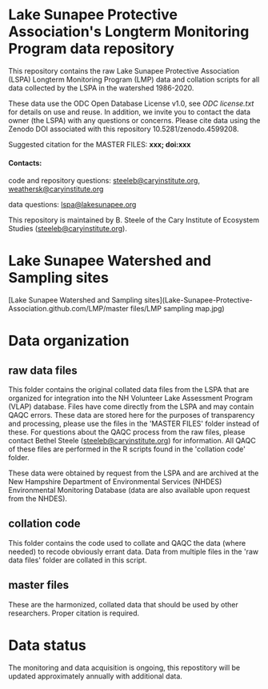 # Lake Sunapee Protective Association's Longterm Monitoring Program data repository

This repository contains the raw Lake Sunapee Protective Association (LSPA) Longterm Monitoring Program (LMP) data and collation scripts for all data collected by the LSPA in the watershed 1986-2020.

These data use the ODC Open Database License v1.0, see *ODC license.txt* for details on use and reuse. In addition, we invite you to contact the data owner (the LSPA) with any questions or concerns. Please cite data using the Zenodo DOI associated with this repository 10.5281/zenodo.4599208.

Suggested citation for the MASTER FILES:
**xxx; doi:xxx**

#### Contacts: 

code and repository questions: steeleb@caryinstitute.org, weathersk@caryinstitute.org

data questions: lspa@lakesunapee.org

This repository is maintained by B. Steele of the Cary Institute of Ecosystem Studies (steeleb@caryinstitute.org). 

# Lake Sunapee Watershed and Sampling sites

[Lake Sunapee Watershed and Sampling sites](Lake-Sunapee-Protective-Association.github.com/LMP/master files/LMP sampling map.jpg)

# Data organization

## raw data files

This folder contains the original collated data files from the LSPA that are organized for integration into the NH Volunteer Lake Assessment Program (VLAP) database. Files have come directly from the LSPA and may contain QAQC errors. These data are stored here for the purposes of transparency and processing, please use the files in the 'MASTER FILES' folder instead of these. For questions about the QAQC process from the raw files, please contact Bethel Steele (steeleb@caryinstitute.org) for information. All QAQC of these files are performed in the R scripts found in the 'collation code' folder.

These data were obtained by request from the LSPA and are archived at the New Hampshire Department of Environmental Services (NHDES) Environmental Monitoring Database (data are also available upon request from the NHDES).

## collation code

This folder contains the code used to collate and QAQC the data (where needed) to recode obviously errant data. Data from multiple files in the 'raw data files' folder are collated in this script.

## master files

These are the harmonized, collated data that should be used by other researchers. Proper citation is required.


# Data status

The monitoring and data acquisition is ongoing, this repostitory will be updated approximately annually with additional data.
